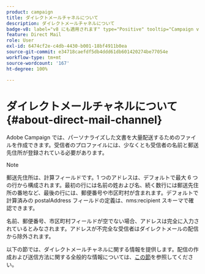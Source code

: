 ```yaml
---
product: campaign
title: ダイレクトメールチャネルについて
description: ダイレクトメールチャネルについて
badge-v8: label="v8 にも適用されます" type="Positive" tooltip="Campaign v8 にも適用されます"
feature: Direct Mail
role: User
exl-id: 6474cf2e-c4db-4430-b001-18bf4911b0ea
source-git-commit: e34718caefdf5db4ddd61db601420274be77054e
workflow-type: tm+mt
source-wordcount: '167'
ht-degree: 100%

---
```


# ダイレクトメールチャネルについて{#about-direct-mail-channel}


Adobe Campaign では、パーソナライズした文書を大量配送するためのファイルを作成できます。受信者のプロファイルには、少なくとも受信者の名前と郵送先住所が登録されている必要があります。

>[!NOTE]
>
>郵送先住所は、計算フィールドです。1 つのアドレスは、デフォルトで最大 6 つの行から構成されます。最初の行には名前の姓および名、続く数行には郵送先住所の番地など、最後の行には、郵便番号や市区町村が含まれます。デフォルトで計算済みの postalAddress フィールドの定義は、nms:recipient スキーマで確認できます。
>
>名前、郵便番号、市区町村フィールドが空でない場合、アドレスは完全に入力されているとみなされます。アドレスが不完全な受信者はダイレクトメールの配信から除外されます。

以下の節では、ダイレクトメールチャネルに関する情報を提供します。配信の作成および送信方法に関する全般的な情報については、[この節](steps-about-delivery-creation-steps.md)を参照してください。
